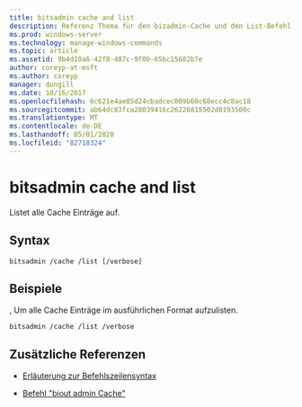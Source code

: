 ```yaml
---
title: bitsadmin cache and list
description: Referenz Thema für den bizadmin-Cache und den List-Befehl, der alle Cache Einträge auflistet.
ms.prod: windows-server
ms.technology: manage-windows-commands
ms.topic: article
ms.assetid: 9b4d10a6-42f8-487c-9f0b-65bc15682b7e
author: coreyp-at-msft
ms.author: coreyp
manager: dongill
ms.date: 10/16/2017
ms.openlocfilehash: 6c621e4ae85d24cbadcec009b60c68ecc4c8ac18
ms.sourcegitcommit: ab64dc83fca28039416c26226815502d0193500c
ms.translationtype: MT
ms.contentlocale: de-DE
ms.lasthandoff: 05/01/2020
ms.locfileid: "82718324"
---
```

# <a name="bitsadmin-cache-and-list"></a>bitsadmin cache and list

Listet alle Cache Einträge auf.

## <a name="syntax"></a>Syntax

```
bitsadmin /cache /list [/verbose]
```

## <a name="examples"></a>Beispiele

, Um alle Cache Einträge im ausführlichen Format aufzulisten.

```
bitsadmin /cache /list /verbose
```

## <a name="additional-references"></a>Zusätzliche Referenzen

- [Erläuterung zur Befehlszeilensyntax](command-line-syntax-key.md)

- [Befehl "biout admin Cache"](bitsadmin-cache.md)
